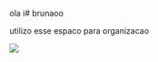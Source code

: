 ola i# brunaoo

utilizo esse espaco para organizacao

![](https://media1.tenor.com/m/tYS9bZHRNdgAAAAC/kristigocouple2024.gif)
